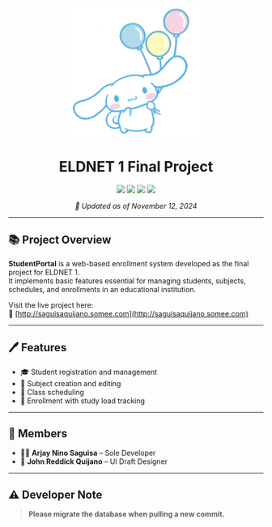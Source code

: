 <p align="center">
  <img src="assets/cinnamoroll.png" alt="Cinnamoroll">
</p>

<h1 align="center"> ELDNET 1 Final Project</h1>

<!-- Tech Stack Badges -->
<p align="center">
  <img src="https://img.shields.io/badge/.NET-512BD4?style=for-the-badge&logo=dotnet&logoColor=white" />
  <img src="https://img.shields.io/badge/Bootstrap-7952B3?style=for-the-badge&logo=bootstrap&logoColor=white" />
  <img src="https://img.shields.io/badge/javascript-%23323330.svg?style=for-the-badge&logo=javascript&logoColor=%23F7DF1E" />
  <img src="https://custom-icon-badges.demolab.com/badge/Microsoft%20SQL%20Server-CC2927?style=for-the-badge&logo=mssqlserver-white&logoColor=white" />
</p>

<p align="center"><i>📅 Updated as of November 12, 2024</i></p>

---

## 📚 Project Overview

**StudentPortal** is a web-based enrollment system developed as the final project for ELDNET 1.  
It implements basic features essential for managing students, subjects, schedules, and enrollments in an educational institution.

Visit the live project here:  
🔗 [http://saguisaquijano.somee.com](http://saguisaquijano.somee.com)

---

## 🖊️ Features

- 🎓 Student registration and management  
- 📘 Subject creation and editing  
- 📅 Class scheduling  
- 📝 Enrollment with study load tracking  

---

## 👥 Members

- 👨‍💻 **Arjay Nino Saguisa** – Sole Developer  
- 🎨 **John Reddick Quijano** – UI Draft Designer  

---

## ⚠️ Developer Note

> **Please migrate the database when pulling a new commit.**

